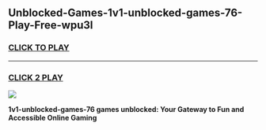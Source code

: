 
## Unblocked-Games-1v1-unblocked-games-76-Play-Free-wpu3l
<h3>
<a href="https://premium76.site?title=1v1-unblocked-games-76&ref=17A">CLICK TO PLAY</a></h3>
<hr>

<h3>
<a href="https://premium76.site?title=1v1-unblocked-games-76&ref=17A">CLICK 2 PLAY</a>
  
</h3>

<a href="https://premium76.site?title=1v1-unblocked-games-76&ref=17A"><img src="https://clearcache.store/games.png"></a>


**1v1-unblocked-games-76 games unblocked: Your Gateway to Fun and Accessible Online Gaming**
